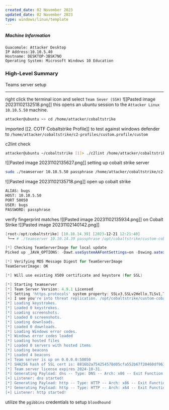 ```yaml
---
created_date: 02 November 2023
updated_date: 02 November 2023
type: windows/linux/template
---
```

##### Machine Information
```
Guacomole: Attacker Desktop 
IP Address:10.10.5.40
Hostname: DESKTOP-3BSK7NO
Operating System: Microsoft Windows 10 Education
```
### High-Level Summary

Teams server setup

-------------
right click the terminal icon and select `Team Sever (SSH)`
![[Pasted image 20231102132518.png]]
this opens an ubuntu session to the `Attacker Linux 10.10.5.50` machine.
```bash
attacker@ubuntu ~> cd /home/attacker/cobaltstrike
```
imported [[2. COTF Cobaltstrike Profile]] to test against windows defender to `/home/attacker/cobaltstrike/c2-profiles/custom.profile/custom`

c2lint check
```bash
attacker@ubuntu ~/cobaltstrike [1]> ./c2lint /home/attacker/cobaltstrike/c2-profiles/custom.profile/custom
```
![[Pasted image 20231102135627.png]]
setting up cobalt strike server
```bash
sudo ./teamserver 10.10.5.50 passphrase /home/attacker/cobaltstrike/c2-profiles/custom.cotf/custom.profile
```
![[Pasted image 20231102135718.png]]
open up cobalt strike
```bash
ALIAS: bugs
HOST: 10.10.5.50 
PORT 50050
USER: bugs
PASSWORD: passphrase
```
verify fingerprint matches
![[Pasted image 20231102135934.png]]
on Cobalt Strike
![[Pasted image 20231102140142.png]]
```powershell
[root💀/opt/cobaltstrike] [10.10.14.39] [2023-12-21 12:21:40] 
 └─╼ # ./teamserver 10.10.14.39 passphrase /opt/cobaltstrike/custom-cobalt/Profiles/custom.profile 

[*] Checking TeamServerImage for local update
Picked up _JAVA_OPTIONS: -Dawt.useSystemAAFontSettings=on -Dswing.aatext=true

[*] Verifying MD5 Message Digest for TeamServerImage
TeamServerImage: OK

[*] Will use existing X509 certificate and keystore (for SSL)

[*] Starting teamserver
[*] Team Server Version: 4.9.1 Licensed
[*] Setting 'https.protocols' system property: SSLv3,SSLv2Hello,TLSv1,TLSv1.1,TLSv1.2,TLSv1.3
[+] I see you're into threat replication. /opt/cobaltstrike/custom-cobalt/Profiles/custom.profile loaded.
[*] Loading keystrokes.
[*] Loaded 0 keystrokes.
[*] Loading screenshots.
[*] Loaded 0 screenshots.
[*] Loading downloads.
[*] Loaded 0 downloads.
[*] Loading Windows error codes.
[*] Windows error codes loaded
[*] Loading hosted files
[*] Loaded 0 servers with hosted items
[*] Loading beacons
[*] Loaded 4 beacons
[+] Team server is up on 0.0.0.0:50050
[*] SHA256 hash of SSL cert is: 8816b2a754254578d05cfa552b67f20460df96152342e5b99416694ec3709e80
[*] Team server license expires 2024-10-31.
[*] Generating Payload: dns -- Type: DNS -- Arch: x86 -- Exit Function: Process -- System Call: None
[+] Listener: dns started!
[*] Generating Payload: http -- Type: HTTP -- Arch: x86 -- Exit Function: Process -- System Call: None -- HTTP Library: wininet
[*] Generating Payload: http -- Type: HTTP -- Arch: x64 -- Exit Function: Process -- System Call: None -- HTTP Library: wininet
[+] Listener: http started!

```

utilize the `pgibbins` credentials to setup `bloodhound`